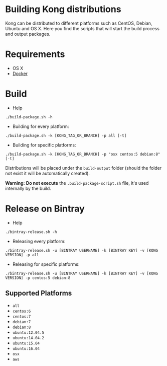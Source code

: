 # Building Kong distributions

Kong can be distributed to different platforms such as CentOS, Debian, Ubuntu and OS X. Here you find the scripts that will start the build process and output packages.

# Requirements

- OS X
- [Docker](https://www.docker.com/)

# Build

- Help

```shell
./build-package.sh -h
```

- Building for every platform:

```shell
./build-package.sh -k [KONG_TAG_OR_BRANCH] -p all [-t]
```

- Building for specific platforms:

```shell
./build-package.sh -k [KONG_TAG_OR_BRANCH] -p "osx centos:5 debian:8" [-t]
```

Distributions will be placed under the `build-output` folder (should the folder not exist it will be automatically created).

**Warning:** **Do not execute** the `.build-package-script.sh` file, it's used internally by the build.

# Release on Bintray

- Help

```shell
./bintray-release.sh -h
```

- Releasing every platform:

```shell
./bintray-release.sh -u [BINTRAY USERNAME] -k [BINTRAY KEY] -v [KONG VERSION] -p all
```

- Releasing for specific platforms:

```shell
./bintray-release.sh -u [BINTRAY USERNAME] -k [BINTRAY KEY] -v [KONG VERSION] -p centos:5 debian:8
```


## Supported Platforms

- `all`
- `centos:6`
- `centos:7`
- `debian:7`
- `debian:8`
- `ubuntu:12.04.5`
- `ubuntu:14.04.2`
- `ubuntu:15.04`
- `ubuntu:16.04`
- `osx`
- `aws`
